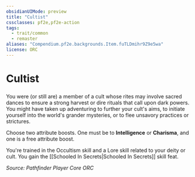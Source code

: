 ```yaml
---
obsidianUIMode: preview
title: "Cultist"
cssclasses: pf2e,pf2e-action
tags:
  - trait/common
  - remaster
aliases: "Compendium.pf2e.backgrounds.Item.fuTLDmihr9Z9e5wa"
license: ORC
---
```

# Cultist

### 






You were (or still are) a member of a cult whose rites may involve sacred dances to ensure a strong harvest or dire rituals that call upon dark powers. You might have taken up adventuring to further your cult's aims, to initiate yourself into the world's grander mysteries, or to flee unsavory practices or strictures.

Choose two attribute boosts. One must be to **Intelligence** or **Charisma**, and one is a free attribute boost.

You're trained in the Occultism skill and a Lore skill related to your deity or cult. You gain the [[Schooled In Secrets|Schooled In Secrets]] skill feat.

*Source: Pathfinder Player Core*
*ORC*